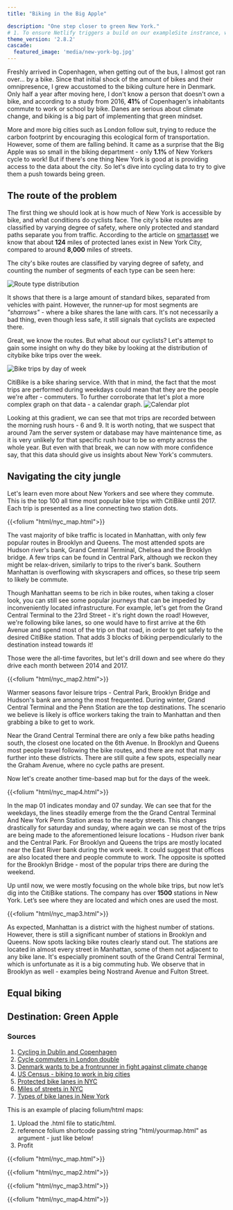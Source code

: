 ```yaml
---
title: "Biking in the Big Apple"

description: "One step closer to green New York."
# 1. To ensure Netlify triggers a build on our exampleSite instrance, we need to change a file in the exampleSite directory.
theme_version: '2.8.2'
cascade:
  featured_image: 'media/new-york-bg.jpg'
---
```

Freshly arrived in Copenhagen, when getting out of the bus, I almost got ran over... by a bike. Since that initial shock of the amount of bikes and their omnipresence, I grew accustomed to the biking culture here in Denmark. Only half a year after moving here, I don't know a person that doesn't own a bike, and according to a study from 2016, **41%** of Copenhagen's inhabitants commute to work or school by bike. Danes are serious about climate change, and biking is a big part of implementing that green mindset.

More and more big cities such as London follow suit, trying to reduce the carbon footprint by encouraging this ecological form of transportation. However, some of them are falling behind. It came as a surprise that the Big Apple was so small in the biking department - only **1.1%** of New Yorkers cycle to work! But if there's one thing New York is good at is providing access to the data about the city. So let's dive into cycling data to try to give them a push towards being green. 

## The route of the problem

The first thing we should look at is how much of New York is accessible by bike, and what conditions do cyclists face. The city's bike routes are classified by varying degree of safety, where only protected and standard paths separate you from traffic.
According to the article on [smartasset](https://smartasset.com/data-studies/most-bike-friendly-cities-2021) we know that about **124** miles of protected lanes exist in New York City, compared to around **8,000** miles of streets.

The city's bike routes are classified by varying degree of safety, and counting the number of segments of each type can be seen here:

![Route type distribution](/svg/plot_route_distribution.svg)

It shows that there is a large amount of standard bikes, separated from vehicles with paint. However, the runner-up for most segments are *"sharrows"* - where a bike shares the lane with cars. It's not necessarily a bad thing, even though less safe, it still signals that cyclists are expected there. 

Great, we know the routes. But what about our cyclists? Let's attempt to gain some insight on why do they bike by looking at the distribution of citybike bike trips over the week.

![Bike trips by day of week](/svg/plot_dayofweek_distribution.svg)

CitiBike is a bike sharing service. With that in mind, the fact that the most trips are performed during weekdays could mean that they are the people we're after - commuters. To further corroborate that let's plot a more complex graph on that data - a calendar graph.
![Calendar plot](/svg/plot_calendar.svg)

Looking at this gradient, we can see that mot trips are recorded between the morning rush hours - 6 and 9. It is worth noting, that we suspect that around 7am the server system or database may have maintenance time, as it is very unlikely for that specific rush hour to be so empty across the whole year. But even with that break, we can now with more confidence say, that this data should give us insights about New York's commuters.

## Navigating the city jungle

Let's learn even more about New Yorkers and see where they commute. This is the top 100 all time most popular bike trips with CitiBike until 2017. Each trip is presented as a line connecting two station dots.

{{<folium "html/nyc_map.html">}}

The vast majority of bike traffic is located in Manhattan, with only few popular routes in Brooklyn and Queens. The most attended spots are Hudson river's bank, Grand Central Terminal, Chelsea and the Brooklyn bridge. A few trips can be found in Central Park, although we reckon they might be relax-driven, similarly to trips to the river's bank. Southern Manhattan is overflowing with skyscrapers and offices, so these trip seem to likely be commute.

Though Manhattan seems to be rich in bike routes, when taking a closer look, you can still see some popular journeys that can be impeded by inconveniently located infrastructure. For example, let's get from the Grand Central Terminal to the 23rd Street - it's right down the road! However, we're following bike lanes, so one would have to first arrive at the 6th Avenue and spend most of the trip on that road, in order to get safely to the desired CitiBike station. That adds 3 blocks of biking perpendicularly to the destination instead towards it! 

Those were the all-time favorites, but let's drill down and see where do they drive each month between 2014 and 2017.

{{<folium "html/nyc_map2.html">}}

Warmer seasons favor leisure trips - Central Park, Brooklyn Bridge and Hudson's bank are among the most frequented.  During winter, Grand Central Terminal and the Penn Station are the top destinations. The scenario we believe is likely is office workers taking the train to Manhattan and then grabbing a bike to get to work.

Near the Grand Central Terminal there are only a few bike paths heading south, the closest one located on the 6th Avenue. In Brooklyn and Queens most people travel following the bike routes, and there are not that many further into these districts. There are still quite a few spots, especially near the Graham Avenue, where no cycle paths are present.

Now let's create another time-based map but for the days of the week.

{{<folium "html/nyc_map4.html">}}

In the map 01 indicates monday and 07 sunday. We can see that for the weekdays, the lines steadily emerge from the the Grand Central Terminal And New York Penn Station areas to the nearby streets. This changes drastically for saturday and sunday, where again we can se most of the trips are being made to the aforementioned leisure locations - Hudson river bank and the Central Park. For Brooklyn and Queens the trips are mostly located near the East River bank during the work week. It could suggest that offices are also located there and people commute to work. The opposite is spotted for the Brooklyn Bridge - most of the popular trips there are during the weekend.


Up until now, we were mostly focusing on the whole bike trips, but now let’s dig into the CitiBike stations. The company has over **1500** stations in New York. Let’s see where they are located and which ones are used the most.

{{<folium "html/nyc_map3.html">}}

As expected, Manhattan is a district with the highest number of stations. However, there is still a significant number of stations in Brooklyn and Queens. Now spots lacking bike routes clearly stand out. The stations are located in almost every street in Manhattan, some of them not adjacent to any bike lane. It's especially prominent south of the  Grand Central Terminal, which is unfortunate as it is a big commuting hub. We observe that in Brooklyn as well - examples being Nostrand Avenue and Fulton Street.

## Equal biking

## Destination: Green Apple

### Sources

1. [Cycling in Dublin and Copenhagen](https://www.researchgate.net/publication/331134372_The_Current_State_of_Cycling_Infrastructure_in_Dublin_and_Copenhagen_A_Comparison_of_Cycling_Infrastructure_in_8_Radial_Routes_into_the_City_Centre_of_Dublin_and_Copenhagen)
2. [Cycle commuters in London double](https://www.bikes.org.uk/cycle-commuters-in-london-double/)
3. [Denmark wants to be a frontrunner in fight against climate change](https://environment.yale.edu/news/article/why-denmark-wants-to-be-a-frontrunner-in-fight-against-climate-change)
4. [US Census - biking to work in big cities](https://www.census.gov/library/stories/2019/05/younger-workers-in-cities-more-likely-to-bike-to-work.html?fbclid=IwAR0xwhffS35MmPUmMU3zgLntV4lG0LLP1s-OXlGNe62ZGvmdefbM40R2hv0 )
5. [Protected bike lanes in NYC](https://smartasset.com/data-studies/most-bike-friendly-cities-2021)
6. [Miles of streets in NYC](https://www.cityandstateny.com/politics/2020/04/how-nyc-will-close-up-to-100-miles-of-streets-to-cars/176073/)
7. [Types of bike lanes in New York](https://parkingtickets.org/traffic-rules-and-regulations/nyc-bike-lanes/)







This is an example of placing folium/html maps:
1. Upload the .html file to static/html.
2. reference folium shortcode passing string "html/yourmap.html" as argument - just like below!
3. Profit


{{<folium "html/nyc_map.html">}}

{{<folium "html/nyc_map2.html">}}

{{<folium "html/nyc_map3.html">}}

{{<folium "html/nyc_map4.html">}}